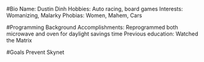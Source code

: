 #Bio
Name: Dustin Dinh
Hobbies: Auto racing, board games
Interests: Womanizing, Malarky
Phobias: Women, Mahem, Cars

#Programming Background
Accomplishments: Reprogrammed both microwave and oven for daylight savings time
Previous education: Watched the Matrix

#Goals
Prevent Skynet